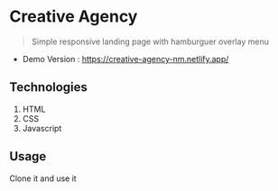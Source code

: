 # Creative Agency

> Simple responsive landing page with hamburguer overlay menu

- Demo Version : https://creative-agency-nm.netlify.app/

## Technologies

1. HTML
2. CSS
3. Javascript

## Usage

Clone it and use it
